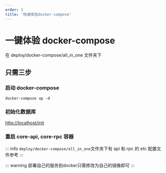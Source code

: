 ```yaml
---
order: 3
title: '快速体验docker-compose'
---
```



# 一键体验 docker-compose

在 deploy/docker-compose/all_in_one 文件夹下

## 只需三步

### 启动 docker-compose

```shell
docker-compose up -d
```

### 初始化数据库

<http://localhost/init>

### 重启 core-api, core-rpc 容器

::: info
`deploy/docker-compose/all_in_one`文件夹下有 api 和 rpc 的 etc 配置文件参考
:::

::: warning
部署自己的服务到docker只需修改为自己的镜像即可
:::